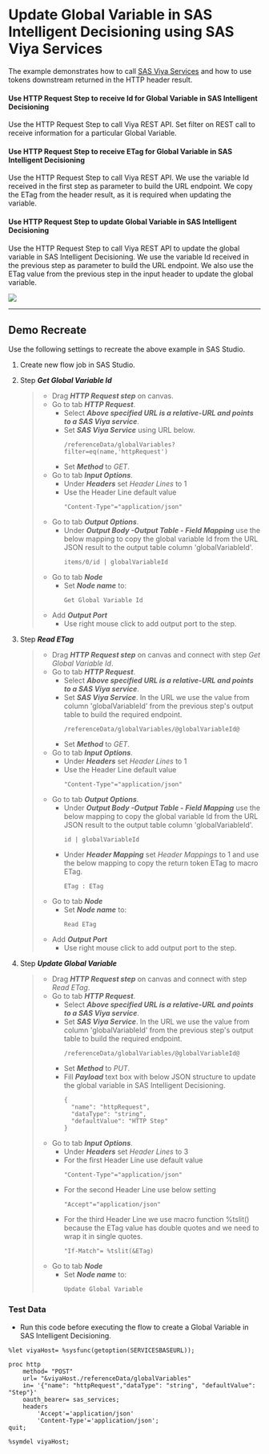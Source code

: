 # Update Global Variable in SAS Intelligent Decisioning using SAS Viya Services
The example demonstrates how to call [SAS Viya Services](https://developer.sas.com/rest-apis) and how to use tokens downstream returned in the HTTP header result.<br>
#### Use HTTP Request Step to receive Id for Global Variable in SAS Intelligent Decisioning
Use the HTTP Request Step to call Viya REST API. Set filter on REST call to receive information for a particular Global Variable.  
#### Use HTTP Request Step to receive ETag for Global Variable in SAS Intelligent Decisioning
Use the HTTP Request Step to call Viya REST API. We use the variable Id received in the first step as parameter to build the URL endpoint. We copy the ETag from the header result, as it is required when updating the variable.
#### Use HTTP Request Step to update Global Variable in SAS Intelligent Decisioning
Use the HTTP Request Step to call Viya REST API to update the global variable in SAS Intelligent Decisioning. We use the variable Id received in the previous step as parameter to build the URL endpoint. We also use the ETag value from the previous step in the input header to update the global variable.

![](../../img/HTTPRequest_ex5.gif)

---
## Demo Recreate
Use the following settings to recreate the above example in SAS Studio.
1. Create new flow job in SAS Studio.
2. Step ***Get Global Variable Id***
	> * Drag ***HTTP Request step*** on canvas.
	> * Go to tab ***HTTP Request***.
	>	* Select ***Above specified URL is a relative-URL and points to a SAS Viya service***.
	>	* Set ***SAS Viya Service*** using URL below. 
	>		```
	>		/referenceData/globalVariables?filter=eq(name,'httpRequest')
	>		```
	>	* Set ***Method*** to *GET*.
	> * Go to tab ***Input Options***.
	>	* Under ***Headers*** set *Header Lines* to 1
	>	* Use the Header Line default value<br>
	>		```
	>		"Content-Type"="application/json"
	>		```
	> * Go to tab ***Output Options***.
	>	* Under ***Output Body -Output Table - Field Mapping*** use the below mapping to copy the global variable Id from the URL JSON result to the output table column 'globalVariableId'.
	>		```
	>		items/0/id | globalVariableId
	>		```
	> * Go to tab ***Node***
	>	* Set ***Node name*** to:
	>		```
	>		Get Global Variable Id
	>		```
	> * Add ***Output Port***
	>	* Use right mouse click to add output port to the step.

2. Step ***Read ETag***
	> * Drag ***HTTP Request step*** on canvas and connect with step *Get Global Variable Id*.
	> * Go to tab ***HTTP Request***.
	>	* Select ***Above specified URL is a relative-URL and points to a SAS Viya service***.
	>	* Set ***SAS Viya Service***. In the URL we use the value from column 'globalVariableId' from the previous step's output table to build the required endpoint. 
	>		```
	>		/referenceData/globalVariables/@globalVariableId@
	>		```
	>	* Set ***Method*** to *GET*.
	> * Go to tab ***Input Options***.
	>	* Under ***Headers*** set *Header Lines* to 1
	>	* Use the Header Line default value<br>
	>		```
	>		"Content-Type"="application/json"
	>		```
	> * Go to tab ***Output Options***.
	>	* Under ***Output Body -Output Table - Field Mapping*** use the below mapping to copy the global variable Id from the URL JSON result to the output table column 'globalVariableId'.
	>		```
	>		id | globalVariableId
	>		```
	>	* Under ***Header Mapping*** set *Header Mappings* to 1 and use the below mapping to copy the return token ETag to macro ETag.
	>		```
	>		ETag : ETag
	>		```
	> * Go to tab ***Node***
	>	* Set ***Node name*** to:
	>		```
	>		Read ETag
	>		```
	> * Add ***Output Port***
	>	* Use right mouse click to add output port to the step.
3. Step ***Update Global Variable***
	> * Drag ***HTTP Request step*** on canvas and connect with step *Read ETag*.
	> * Go to tab ***HTTP Request***.
	>	* Select ***Above specified URL is a relative-URL and points to a SAS Viya service***.
	>	* Set ***SAS Viya Service***. In the URL we use the value from column 'globalVariableId' from the previous step's output table to build the required endpoint. 
	>		```
	>		/referenceData/globalVariables/@globalVariableId@
	>		```
	>	* Set ***Method*** to *PUT*.
 	>	* Fill ***Payload*** text box with below JSON structure to update the global variable in SAS Intelligent Decisioning.
	>		```
	>		{
	>		  "name": "httpRequest",
	>		  "dataType": "string",
	>		  "defaultValue": "HTTP Step"
	>		}
	>		```
	> * Go to tab ***Input Options***.
	>	* Under ***Headers*** set *Header Lines* to 3
	>	* For the first Header Line use default value<br>
	>		```
	>		"Content-Type"="application/json"
	>		```
	>	* For the second Header Line use below setting<br>
	>		```
	>		"Accept"="application/json"
	>		```
	>	* For the third Header Line we use macro function %tslit() because the ETag value has double quotes and we need to wrap it in single quotes.
	>		```
	>		"If-Match"= %tslit(&ETag)
	>		```
	> * Go to tab ***Node***
	>	* Set ***Node name*** to:
	>		```
	>		Update Global Variable
	>		```

### Test Data
* Run this code before executing the flow to create a Global Variable in SAS Intelligent Decisioning.
```
%let viyaHost= %sysfunc(getoption(SERVICESBASEURL));

proc http
	method= "POST"
	url= "&viyaHost./referenceData/globalVariables"
	in= '{"name": "httpRequest","dataType": "string", "defaultValue": "Step"}'
	oauth_bearer= sas_services;
	headers
		'Accept'='application/json'
		'Content-Type'='application/json';
quit;

%symdel viyaHost;
```

